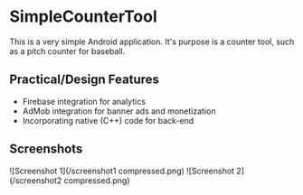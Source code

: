 <h1>SimpleCounterTool</h1>
<p>This is a very simple Android application.  It's purpose is a counter tool, such as a pitch counter for baseball.</p>
<h2>Practical/Design Features</h2>
<ul>
    <li>Firebase integration for analytics</li>
    <li>AdMob integration for banner ads and monetization</li>
    <li>Incorporating native (C++) code for back-end</li>
</ul>
<h2>Screenshots</h2>

![Screenshot 1](/screenshot1 compressed.png)
![Screenshot 2](/screenshot2 compressed.png)